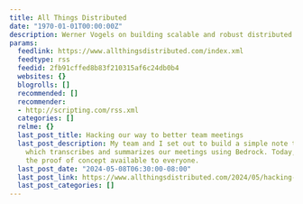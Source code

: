 ```yaml
---
title: All Things Distributed
date: "1970-01-01T00:00:00Z"
description: Werner Vogels on building scalable and robust distributed systems
params:
  feedlink: https://www.allthingsdistributed.com/index.xml
  feedtype: rss
  feedid: 2fb91cffed8b83f210315af6c24db0b4
  websites: {}
  blogrolls: []
  recommended: []
  recommender:
  - http://scripting.com/rss.xml
  categories: []
  relme: {}
  last_post_title: Hacking our way to better team meetings
  last_post_description: My team and I set out to build a simple note taking aide,
    which transcribes and summarizes our meetings using Bedrock. Today, we’re making
    the proof of concept available to everyone.
  last_post_date: "2024-05-08T06:30:00-08:00"
  last_post_link: https://www.allthingsdistributed.com/2024/05/hacking-our-way-to-better-team-meetings.html?utm_campaign=inbound&utm_source=rss
  last_post_categories: []
---
```

